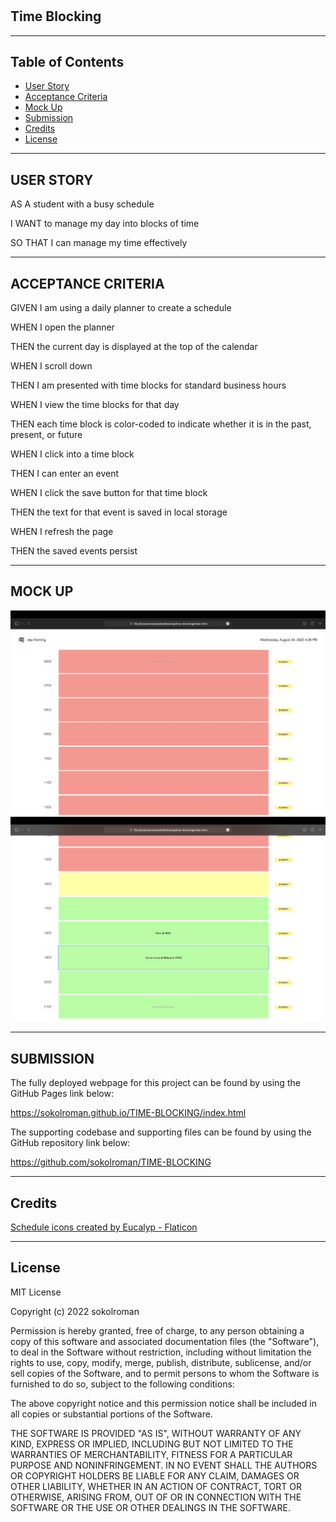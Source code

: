 # <Time-Blocking>

## Time Blocking

<hr>

## Table of Contents

- [User Story](#user-story)
- [Acceptance Criteria](#acceptance-criteria)
- [Mock Up](#mock-up)
- [Submission](#submission)
- [Credits](#credits)
- [License](#license)

<hr>

## USER STORY

AS A student with a busy schedule

<p>I WANT to manage my day into blocks of time</p>
<p>SO THAT I can manage my time effectively</p>

<hr>

## ACCEPTANCE CRITERIA

GIVEN I am using a daily planner to create a schedule

<p>WHEN I open the planner</p>
<p>THEN the current day is displayed at the top of the calendar</p>
<p>WHEN I scroll down</p>
<p>THEN I am presented with time blocks for standard business hours</p>
<p>WHEN I view the time blocks for that day</p>
<p>THEN each time block is color-coded to indicate whether it is in the past, present, or future</p>
<p>WHEN I click into a time block</p>
<p>THEN I can enter an event</p>
<p>WHEN I click the save button for that time block</p>
<p>THEN the text for that event is saved in local storage</p>
<p>WHEN I refresh the page</p>
<p>THEN the saved events persist</p>

<hr>

## MOCK UP

![Planner Mock Up 1](./assets/imgs/Screen%20Shot%202022-08-24%20at%2016.28.51.png)
![Planner Mock Up 2](./assets/imgs/Screen%20Shot%202022-08-24%20at%2016.29.52.png)

<hr>

## SUBMISSION

The fully deployed webpage for this project can be found by using the GitHub Pages link below:

https://sokolroman.github.io/TIME-BLOCKING/index.html

The supporting codebase and supporting files can be found by using the GitHub repository link below:

https://github.com/sokolroman/TIME-BLOCKING

<hr>

## Credits
<a href="https://www.flaticon.com/free-icons/schedule" title="schedule icons">Schedule icons created by Eucalyp - Flaticon</a>
<hr>

## License

MIT License

Copyright (c) 2022 sokolroman

Permission is hereby granted, free of charge, to any person obtaining a copy
of this software and associated documentation files (the "Software"), to deal
in the Software without restriction, including without limitation the rights
to use, copy, modify, merge, publish, distribute, sublicense, and/or sell
copies of the Software, and to permit persons to whom the Software is
furnished to do so, subject to the following conditions:

The above copyright notice and this permission notice shall be included in all
copies or substantial portions of the Software.

THE SOFTWARE IS PROVIDED "AS IS", WITHOUT WARRANTY OF ANY KIND, EXPRESS OR
IMPLIED, INCLUDING BUT NOT LIMITED TO THE WARRANTIES OF MERCHANTABILITY,
FITNESS FOR A PARTICULAR PURPOSE AND NONINFRINGEMENT. IN NO EVENT SHALL THE
AUTHORS OR COPYRIGHT HOLDERS BE LIABLE FOR ANY CLAIM, DAMAGES OR OTHER
LIABILITY, WHETHER IN AN ACTION OF CONTRACT, TORT OR OTHERWISE, ARISING FROM,
OUT OF OR IN CONNECTION WITH THE SOFTWARE OR THE USE OR OTHER DEALINGS IN THE
SOFTWARE.
